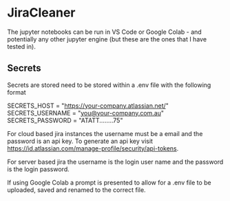 # JiraCleaner

The jupyter notebooks can be run in VS Code or Google Colab - and potentially any other jupyter engine (but these are the ones that I have tested in).

## Secrets

Secrets are stored need to be stored within a .env file with the following format

SECRETS_HOST = "<https://your-company.atlassian.net/>"
SECRETS_USERNAME = "<you@your-company.com.au>"
SECRETS_PASSWORD = "ATATT........75"

For cloud based jira instances the username must be a email and the password is an api key. To generate an api key visit <https://id.atlassian.com/manage-profile/security/api-tokens>.

For server based jira the username is the login user name and the password is the login password.

If using Google Colab a prompt is presented to allow for a .env file to be uploaded,  saved and renamed to the correct file.
